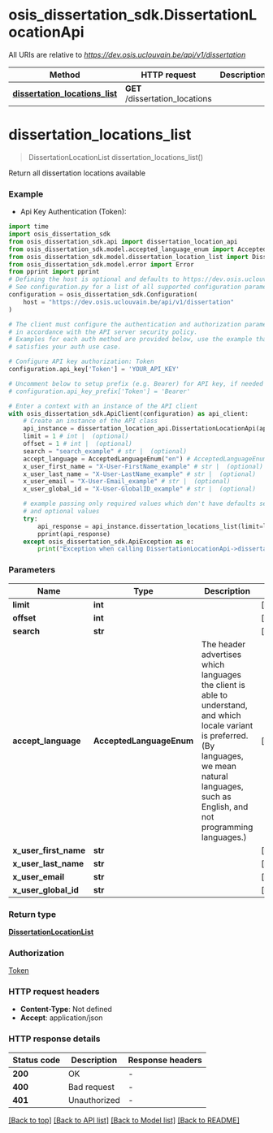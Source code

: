 # osis_dissertation_sdk.DissertationLocationApi

All URIs are relative to *https://dev.osis.uclouvain.be/api/v1/dissertation*

Method | HTTP request | Description
------------- | ------------- | -------------
[**dissertation_locations_list**](DissertationLocationApi.md#dissertation_locations_list) | **GET** /dissertation_locations | 


# **dissertation_locations_list**
> DissertationLocationList dissertation_locations_list()



Return all dissertation locations available

### Example

* Api Key Authentication (Token):

```python
import time
import osis_dissertation_sdk
from osis_dissertation_sdk.api import dissertation_location_api
from osis_dissertation_sdk.model.accepted_language_enum import AcceptedLanguageEnum
from osis_dissertation_sdk.model.dissertation_location_list import DissertationLocationList
from osis_dissertation_sdk.model.error import Error
from pprint import pprint
# Defining the host is optional and defaults to https://dev.osis.uclouvain.be/api/v1/dissertation
# See configuration.py for a list of all supported configuration parameters.
configuration = osis_dissertation_sdk.Configuration(
    host = "https://dev.osis.uclouvain.be/api/v1/dissertation"
)

# The client must configure the authentication and authorization parameters
# in accordance with the API server security policy.
# Examples for each auth method are provided below, use the example that
# satisfies your auth use case.

# Configure API key authorization: Token
configuration.api_key['Token'] = 'YOUR_API_KEY'

# Uncomment below to setup prefix (e.g. Bearer) for API key, if needed
# configuration.api_key_prefix['Token'] = 'Bearer'

# Enter a context with an instance of the API client
with osis_dissertation_sdk.ApiClient(configuration) as api_client:
    # Create an instance of the API class
    api_instance = dissertation_location_api.DissertationLocationApi(api_client)
    limit = 1 # int |  (optional)
    offset = 1 # int |  (optional)
    search = "search_example" # str |  (optional)
    accept_language = AcceptedLanguageEnum("en") # AcceptedLanguageEnum | The header advertises which languages the client is able to understand, and which locale variant is preferred. (By languages, we mean natural languages, such as English, and not programming languages.)  (optional)
    x_user_first_name = "X-User-FirstName_example" # str |  (optional)
    x_user_last_name = "X-User-LastName_example" # str |  (optional)
    x_user_email = "X-User-Email_example" # str |  (optional)
    x_user_global_id = "X-User-GlobalID_example" # str |  (optional)

    # example passing only required values which don't have defaults set
    # and optional values
    try:
        api_response = api_instance.dissertation_locations_list(limit=limit, offset=offset, search=search, accept_language=accept_language, x_user_first_name=x_user_first_name, x_user_last_name=x_user_last_name, x_user_email=x_user_email, x_user_global_id=x_user_global_id)
        pprint(api_response)
    except osis_dissertation_sdk.ApiException as e:
        print("Exception when calling DissertationLocationApi->dissertation_locations_list: %s\n" % e)
```


### Parameters

Name | Type | Description  | Notes
------------- | ------------- | ------------- | -------------
 **limit** | **int**|  | [optional]
 **offset** | **int**|  | [optional]
 **search** | **str**|  | [optional]
 **accept_language** | **AcceptedLanguageEnum**| The header advertises which languages the client is able to understand, and which locale variant is preferred. (By languages, we mean natural languages, such as English, and not programming languages.)  | [optional]
 **x_user_first_name** | **str**|  | [optional]
 **x_user_last_name** | **str**|  | [optional]
 **x_user_email** | **str**|  | [optional]
 **x_user_global_id** | **str**|  | [optional]

### Return type

[**DissertationLocationList**](DissertationLocationList.md)

### Authorization

[Token](../README.md#Token)

### HTTP request headers

 - **Content-Type**: Not defined
 - **Accept**: application/json


### HTTP response details

| Status code | Description | Response headers |
|-------------|-------------|------------------|
**200** | OK |  -  |
**400** | Bad request |  -  |
**401** | Unauthorized |  -  |

[[Back to top]](#) [[Back to API list]](../README.md#documentation-for-api-endpoints) [[Back to Model list]](../README.md#documentation-for-models) [[Back to README]](../README.md)

